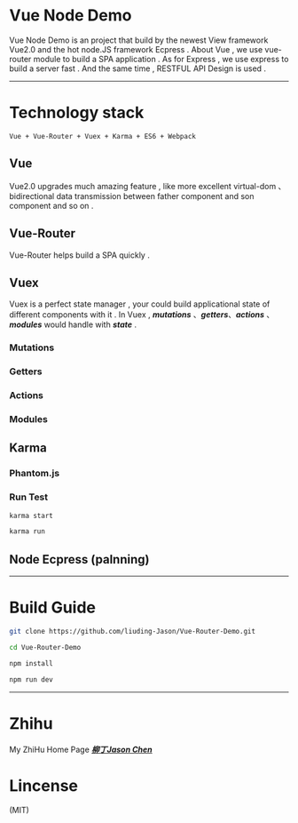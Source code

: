 
# Vue Node Demo
	
Vue Node Demo is an project that build by the newest View framework Vue2.0 and the hot node.JS
framework Ecpress . About Vue , we use vue-router module to build a SPA application . As for
Express , we use express to build a server fast . And the same time , RESTFUL API Design is 
used .

***

# Technology stack
	
	Vue + Vue-Router + Vuex + Karma + ES6 + Webpack

## Vue 
	
Vue2.0 upgrades much amazing feature , like more excellent virtual-dom 、 bidirectional 
data transmission between father component and son component and so on .  

## Vue-Router

Vue-Router helps build a SPA quickly . 

## Vuex 

Vuex is a perfect state manager , your could build applicational state of different components
with it . In Vuex , ***mutations*** 、***getters***、***actions*** 、***modules*** would 
handle with ***state*** . 

### Mutations

### Getters

### Actions

### Modules

## Karma 

### Phantom.js

### Run Test

```bash
karma start
```

```bash
karma run
```

## Node Ecpress (palnning)

***

# Build Guide

```bash
git clone https://github.com/liuding-Jason/Vue-Router-Demo.git

cd Vue-Router-Demo

npm install 

npm run dev

```

***

# Zhihu

My ZhiHu Home Page ***[柳丁Jason Chen](https://www.zhihu.com/people/liu-ding-jasonchen)*** 

# Lincense
(MIT)
